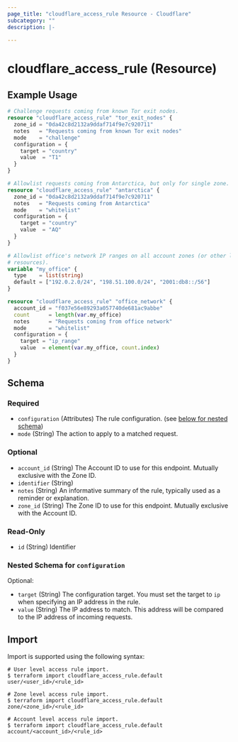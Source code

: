 ```yaml
---
page_title: "cloudflare_access_rule Resource - Cloudflare"
subcategory: ""
description: |-
  
---
```


# cloudflare_access_rule (Resource)



## Example Usage

```terraform
# Challenge requests coming from known Tor exit nodes.
resource "cloudflare_access_rule" "tor_exit_nodes" {
  zone_id = "0da42c8d2132a9ddaf714f9e7c920711"
  notes   = "Requests coming from known Tor exit nodes"
  mode    = "challenge"
  configuration = {
    target = "country"
    value  = "T1"
  }
}

# Allowlist requests coming from Antarctica, but only for single zone.
resource "cloudflare_access_rule" "antarctica" {
  zone_id = "0da42c8d2132a9ddaf714f9e7c920711"
  notes   = "Requests coming from Antarctica"
  mode    = "whitelist"
  configuration = {
    target = "country"
    value  = "AQ"
  }
}

# Allowlist office's network IP ranges on all account zones (or other lists of
# resources).
variable "my_office" {
  type    = list(string)
  default = ["192.0.2.0/24", "198.51.100.0/24", "2001:db8::/56"]
}

resource "cloudflare_access_rule" "office_network" {
  account_id = "f037e56e89293a057740de681ac9abbe"
  count      = length(var.my_office)
  notes      = "Requests coming from office network"
  mode       = "whitelist"
  configuration = {
    target = "ip_range"
    value  = element(var.my_office, count.index)
  }
}
```
<!-- schema generated by tfplugindocs -->
## Schema

### Required

- `configuration` (Attributes) The rule configuration. (see [below for nested schema](#nestedatt--configuration))
- `mode` (String) The action to apply to a matched request.

### Optional

- `account_id` (String) The Account ID to use for this endpoint. Mutually exclusive with the Zone ID.
- `identifier` (String)
- `notes` (String) An informative summary of the rule, typically used as a reminder or explanation.
- `zone_id` (String) The Zone ID to use for this endpoint. Mutually exclusive with the Account ID.

### Read-Only

- `id` (String) Identifier

<a id="nestedatt--configuration"></a>
### Nested Schema for `configuration`

Optional:

- `target` (String) The configuration target. You must set the target to `ip` when specifying an IP address in the rule.
- `value` (String) The IP address to match. This address will be compared to the IP address of incoming requests.

## Import

Import is supported using the following syntax:

```shell
# User level access rule import.
$ terraform import cloudflare_access_rule.default user/<user_id>/<rule_id>

# Zone level access rule import.
$ terraform import cloudflare_access_rule.default zone/<zone_id>/<rule_id>

# Account level access rule import.
$ terraform import cloudflare_access_rule.default account/<account_id>/<rule_id>
```
